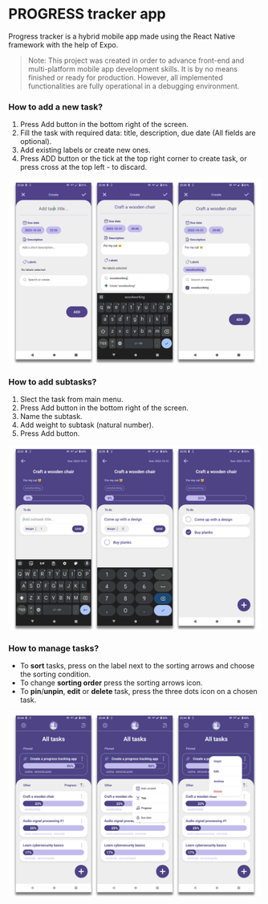 # PROGRESS tracker app

Progress tracker is a hybrid mobile app made using the React Native framework with the help of Expo.

> Note: This project was created in order to advance front-end and multi-platform mobile app development skills. It is by no means finished or ready for production. However, all implemented functionalities are fully operational in a debugging environment.

### How to add a new task?
1. Press Add button in the bottom right of the screen.
2. Fill the task with required data: title, description, due date (All fields are optional).
3. Add existing labels or create new ones.
4. Press ADD button or the tick at the top right corner to create task, or press cross at the top left - to discard.

![Adding a new task](assets/s_add_task.png)

### How to add subtasks?
1. Slect the task from main menu.
2. Press Add button in the bottom right of the screen.
3. Name the subtask.
4. Add weight to subtask (natural number).
5. Press Add button.

![Adding subtasks](assets/s_add_subtasks.png)

### How to manage tasks?
* To **sort** tasks, press on the label next to the sorting arrows and choose the sorting condition.
* To change **sorting order** press the sorting arrows icon.
* To **pin**/**unpin**, **edit** or **delete** task, press the three dots icon on a chosen task.

![Managing tasks](assets/s_task_screen.png)